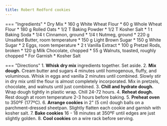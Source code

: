 ```yaml
---
title: Robert Redford cookies
---
```

=== "Ingredients"
    * Dry Mix
        * 160 g White Wheat Flour
        * 60 g Whole Wheat Flour
        * 180 g Rolled Oats
        * 1/2 T Baking Powder
        * 1/2 T Kosher Salt
        * 1 t Baking Soda
        * 1/4 t Cinnamon, ground
        * 1/4 t Nutmeg, ground
    * 220 g Unsalted Butter, room temperature
    * 150 g Light Brown Sugar
    * 150 g White Sugar
    * 2 Eggs, room temperature
    * 2 t Vanilla Extract
    * 100 g Pretzel Rods, broken
    * 120 g Milk Chocolate, chopped
    * 55 g Walnuts, toasted, roughly chopped
    * For Garnish
        * Kosher Salt

=== "Directions"
    1. **Whisk dry mix** ingredients together. Set aside.
    2. **Mix dough.** Cream butter and sugars 4 minutes until homogenous, fluffy, and voluminous. Whisk in eggs and vanilla 2 minutes until combined. Slowly stir in dry mix until the flour is almost completely incorporated. Mix in pretzels, chocolate, and walnuts until just combined.
    3. **Chill and hydrate dough.** Wrap dough tightly in plastic wrap. Chill 24-72 hours.
    4. **Reheat dough.** Rest dough at room temperature 2-3 hours before baking.
    5. **Preheat oven** to 350ºF (177ºC).
    6. **Arrange cookies** in 2" (5 cm) dough balls on a parchment-dressed sheetpan. Slightly flatten each cookie and garnish with kosher salt.
    7. **Bake cookies** 16 - 18 minutes at 350ºF until edges are just slightly golden.
    8. **Cool cookies** on a wire rack before serving.

[^1]: {{ cite.ludwinski_sister_pie }}
